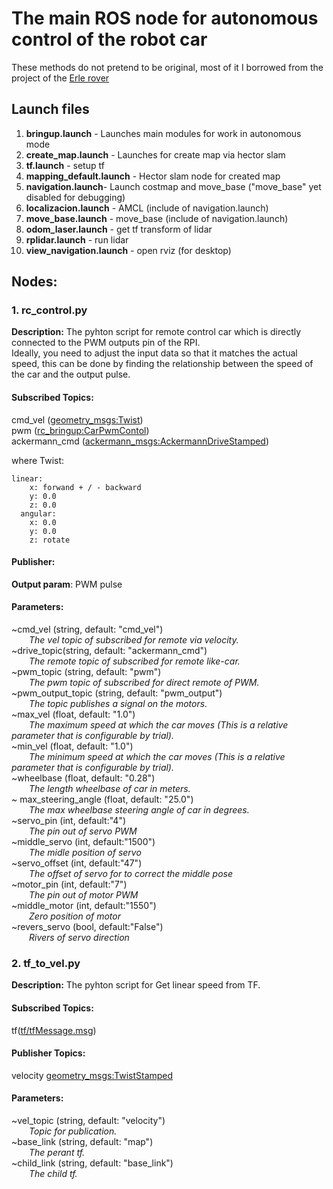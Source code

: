 # The main ROS node for autonomous control of the robot car
These methods do not pretend to be original, most of it I borrowed from the project of the [Erle rover](http://erlerobotics.com/blog/erle-rover/)


## Launch files
1. **bringup.launch**	- Launches main modules for work in autonomous mode 
2. **create_map.launch** - Launches for create map via hector slam
2. **tf.launch**	- setup tf
3. **mapping_default.launch**	- Hector slam node for created map  
4. **navigation.launch**- Launch costmap and move_base ("move_base" yet disabled for debugging)
5. **localizacion.launch** - AMCL (include of navigation.launch)
6. **move_base.launch**	- move_base (include of navigation.launch)
7. **odom_laser.launch**	- get tf transform of lidar
8. **rplidar.launch**	- run lidar
9. **view_navigation.launch**	- open rviz (for desktop)

## Nodes:

### 1. rc_control.py<br/>
**Description:** The pyhton script for remote control car which is directly connected to the PWM outputs pin of the RPI.<br/>
Ideally, you need to adjust the input data so that it matches the actual speed, this can be done by finding the relationship between the speed of the car and the output pulse.<br/>

#### Subscribed Topics:
cmd_vel ([geometry_msgs:Twist](http://docs.ros.org/api/geometry_msgs/html/msg/Twist.html))<br/>
pwm ([rc_bringup:CarPwmContol](https://github.com/GigaFlopsis/rc_car_ros/blob/master/rc_bringup/msg/CarPwmContol.msg))<br/>
ackermann_cmd ([ackermann_msgs:AckermannDriveStamped](http://docs.ros.org/api/ackermann_msgs/html/msg/AckermannDriveStamped.html))<br/>

where Twist:
```
linear:
    x: forwand + / - backward 
    y: 0.0
    z: 0.0
  angular:
    x: 0.0
    y: 0.0
    z: rotate
```
#### Publisher:
**Output param**: PWM pulse

#### Parameters:
~cmd_vel (string, default: "cmd_vel")<br/>
&emsp;&emsp;*The vel topic of subscribed for remote via velocity.<br/>*
~drive_topic(string, default: "ackermann_cmd")<br/>
&emsp;&emsp;*The remote topic of subscribed for remote like-car.<br/>*
~pwm_topic (string, default: "pwm")<br/>
&emsp;&emsp;*The pwm topic of subscribed for direct remote of PWM.<br/>*
~pwm_output_topic (string, default: "pwm_output")<br/>
&emsp;&emsp;*The topic publishes a signal on the motors.<br/>*
~max_vel (float, default: "1.0")<br/>
&emsp;&emsp;*The maximum speed at which the car moves (This is a relative parameter that is configurable by trial).<br/>*
~min_vel (float, default: "1.0")<br/>
&emsp;&emsp;*The minimum speed at which the car moves (This is a relative parameter that is configurable by trial).<br/>*
~wheelbase (float, default: "0.28")<br/>
&emsp;&emsp;*The length wheelbase of car in meters.<br/>*
~ max_steering_angle (float, default: "25.0")<br/>
&emsp;&emsp;*The max wheelbase steering angle of car in degrees.<br/>*
~servo_pin (int, default:"4")<br/>
&emsp;&emsp;*The pin out of servo PWM<br/>*
~middle_servo (int, default:"1500")<br/>
&emsp;&emsp;*The midle position of servo<br/>*
~servo_offset (int, default:"47")<br/>
&emsp;&emsp;*The offset of servo for to correct the middle pose<br/>*
~motor_pin (int, default:"7")<br/>
&emsp;&emsp;*The pin out of motor PWM<br/>*
~middle_motor (int, default:"1550")<br/>
&emsp;&emsp;*Zero position of motor<br/>*
~revers_servo (bool, default:"False")<br/>
&emsp;&emsp;*Rivers of servo direction<br/>*


### 2. tf_to_vel.py<br/>
**Description:** The pyhton script for Get linear speed from TF.<br/>

#### Subscribed Topics:
tf([tf/tfMessage.msg](http://docs.ros.org/api/tf/html/msg/tfMessage.html))<br/>

#### Publisher Topics:
velocity [geometry_msgs:TwistStamped](http://docs.ros.org/api/geometry_msgs/html/msg/TwistStamped.html)<br/>

#### Parameters:
~vel_topic (string, default: "velocity")<br/>
&emsp;&emsp;*Topic for publication.<br/>*
~base_link (string, default: "map")<br/>
&emsp;&emsp;*The perant tf.<br/>*
~child_link (string, default: "base_link")<br/>
&emsp;&emsp;*The child tf.<br/>*

